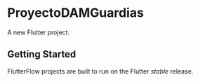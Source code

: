# ProyectoDAMGuardias

A new Flutter project.

## Getting Started

FlutterFlow projects are built to run on the Flutter _stable_ release.
